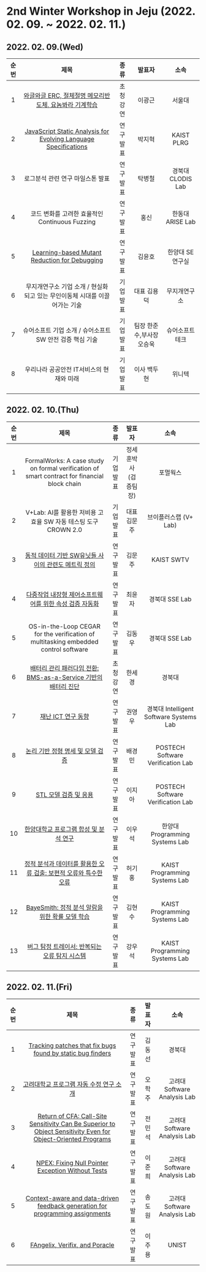 # 2nd Winter Workshop in Jeju  (2022. 02. 09. ~ 2022. 02. 11.)

## 2022. 02. 09.(Wed)
|순번|제목|종류|발표자|소속|
|:----:|:----------------------------------------------------------:|:------------:|:----------------------------------:|:---------------------------------------:|
|1|[와글와글 ERC, 절체절명 메모리반도체, 요놈봐라 기계학습](https://github.com/staar2021/staar2021.github.io/files/8551884/2._.pdf)|초청강연|이광근|서울대|
|2|[JavaScript Static Analysis for Evolving Language Specifications](https://github.com/staar2021/staar2021.github.io/files/8552166/erc22-workshop_jhpark_github.pdf)|연구발표|박지혁|KAIST PLRG|
|3|로그분석 관련 연구 마일스톤 발표|연구발표|탁병철|경북대 CLODIS Lab|
|4|코드 변화를 고려한 효율적인 Continuous Fuzzing|연구발표|홍신|한동대 ARISE Lab|
|5|[Learning-based Mutant Reduction for Debugging](https://github.com/staar2021/staar2021.github.io/files/8581495/Learning-based-Mut-Reduc-debugging.pdf)|연구발표|김윤호|한양대 SE 연구실|
|6|무지개연구소 기업 소개 / 현실화 되고 있는 무인이동체 시대를 이끌어가는 기술|기업발표|대표 김용덕|무지개연구소|
|7|슈어소프트 기업 소개 / 슈어소프트 SW 안전 검증 핵심 기술|기업발표|팀장 한준수,부사장 오승욱|슈어소프트테크|
|8|우리나라 공공안전 IT서비스의 현재와 미래|기업발표|이사 백두현|위니텍|

## 2022. 02. 10.(Thu)
|순번|제목|종류|발표자|소속|
|:----:|:----------------------------------------------------------:|:------------:|:----------------------------------:|:---------------------------------------:|
|1|FormalWorks: A case  study on formal verification of smart contract for financial block chain|기업발표|정세훈박사<br/>(검증팀장)|포멀웍스|
|2|V+Lab: AI를 활용한 저비용 고효율  SW 자동 테스팅 도구 CROWN 2.0|기업발표|대표 김문주|브이플러스랩 (V+ Lab)|
|3|[동적 데이터 기반 SW유닛들 사이의 관련도 메트릭 정의](https://github.com/staar2021/staar2021.github.io/files/8587413/SW.-v1.pdf)|연구발표|김문주|KAIST SWTV|
|4|[다중작업 내장형 제어소프트웨어를 위한 속성 검증 자동화](https://github.com/staar2021/staar2021.github.io/files/8581499/sselab_milestone.pdf)|연구발표|최윤자|경북대 SSE Lab|
|5|OS-in-the-Loop CEGAR for the verification of multitasking embedded control software|연구발표|김동우|경북대 SSE Lab|
|6|[배터리 관리 패러다임 전환: BMS-as-a-Service 기반의 배터리 진단](https://github.com/staar2021/staar2021.github.io/files/8551888/default.pdf)|초청강연|한세경|경북대|
|7|[재난 ICT 연구 동향](https://github.com/staar2021/staar2021.github.io/files/8580987/ERC_.pdf)|연구발표|권영우|경북대 Intelligent Software Systems Lab|
|8|[논리 기반 정형 명세 및 모델 검증](https://github.com/staar2021/staar2021.github.io/files/8536037/erc-2022-winter.pdf)|연구발표|배경민|POSTECH Software Verification Lab|
|9|[STL 모델 검증 및 응용](https://github.com/staar2021/staar2021.github.io/files/8535908/STL.pdf)|연구발표|이지아|POSTECH Software Verification Lab|
|10|[한양대학교 프로그램 합성 및 분석 연구](https://github.com/staar2021/staar2021.github.io/files/8536216/ercsw_20220210.pdf)|연구발표|이우석|한양대 Programming Systems Lab|
|11|[정적 분석과 데이터를 활용한 오류 검출: 보편적 오류와 특수한 오류](https://github.com/staar2021/staar2021.github.io/files/8536043/default.pdf)|연구발표|허기홍|KAIST Programming Systems Lab|
|12|[BayeSmith: 정적 분석 알람을 위한 확률 모델 학습](https://github.com/staar2021/staar2021.github.io/files/8536045/default.pdf)|연구발표|김현수|KAIST Programming Systems Lab|
|13|[버그 탐정 트레이서: 반복되는 오류 탐지 시스템](https://github.com/staar2021/staar2021.github.io/files/8536046/default.pdf)|연구발표|강우석| KAIST Programming Systems Lab|

## 2022. 02. 11.(Fri)
|순번|제목|종류|발표자|소속|
|:----:|:----------------------------------------------------------:|:------------:|:----------------------------------:|:---------------------------------------:|
|1|[Tracking patches that fix bugs found by static bug finders](https://github.com/staar2021/staar2021.github.io/files/8580226/STAAR.2022.Workshop.pdf)|연구발표|김동선|경북대|
|2|[고려대학교 프로그램 자동 수정 연구 소개](https://github.com/staar2021/staar2021.github.io/files/8587471/slides_erc_modified.pdf)|연구발표|오학주|고려대 Software Analysis Lab|
|3|[Return of CFA: Call-Site Sensitivity Can Be Superior to Object  Sensitivity Even for Object-Oriented Programs](https://github.com/staar2021/staar2021.github.io/files/8587478/CFA_slide_modified.pdf)|연구발표|전민석|고려대 Software Analysis Lab|
|4|[NPEX: Fixing Null Pointer Exception Without Tests](https://github.com/staar2021/staar2021.github.io/files/8587480/220209_junhee_ERC.pdf)|연구발표|이준희|고려대 Software Analysis Lab|
|5|[Context-aware and data-driven feedback generation for programming assignments](https://github.com/staar2021/staar2021.github.io/files/8581517/CAFE.pdf)|연구발표|송도원|고려대 Software Analysis Lab|
|6|[FAngelix, Verifix, and Poracle](https://github.com/staar2021/staar2021.github.io/files/8536042/ERC-.-2022.-2.pdf)|연구발표|이주용|UNIST|
